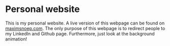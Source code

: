 # Personal website
This is my personal website.
A live version of this webpage can be found on [maximsnoep.com](https://www.maximsnoep.com "Visit my webpage!").
The only purpose of this webpage is to redirect people to my LinkedIn and Github page.
Furthermore, just look at the background animation!
